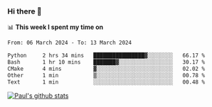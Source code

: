 ### Hi there 👋

📊 **This week I spent my time on**
<!--START_SECTION:waka-->

```txt
From: 06 March 2024 - To: 13 March 2024

Python     2 hrs 34 mins   ████████████████▓░░░░░░░░   66.17 %
Bash       1 hr 10 mins    ███████▓░░░░░░░░░░░░░░░░░   30.17 %
CMake      4 mins          ▓░░░░░░░░░░░░░░░░░░░░░░░░   02.02 %
Other      1 min           ▒░░░░░░░░░░░░░░░░░░░░░░░░   00.78 %
Text       1 min           ░░░░░░░░░░░░░░░░░░░░░░░░░   00.48 %
```

<!--END_SECTION:waka-->


[![Paul's github stats](https://github-readme-stats.vercel.app/api?username=mickeyouyou&theme=dracula&show_icons=true)](https://github.com/anuraghazra/github-readme-stats)
